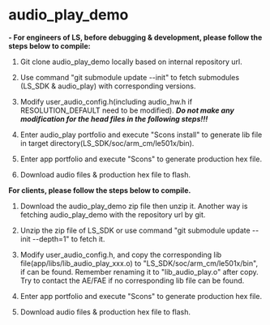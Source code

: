 # audio_play_demo


**- For engineers of LS, before debugging & development, please follow the steps below to compile:**

1. Git clone audio_play_demo locally based on internal repository url.

1. Use command "git submodule update --init" to fetch submodules (LS_SDK & audio_play) with corresponding versions.

1. Modify user_audio_config.h(including audio_hw.h if RESOLUTION_DEFAULT need to be modified). _**Do not make any modification for the head files in the following steps!!!**_

1. Enter audio_play portfolio and execute "Scons install" to generate lib file in target directory(LS_SDK/soc/arm_cm/le501x/bin).

1. Enter app portfolio and execute "Scons" to generate production hex file.

1. Download audio files & production hex file to flash.

**For clients, please follow the steps below to compile.**

1. Download the audio_play_demo zip file then unzip it. Another way is fetching audio_play_demo with the repository url by git. 

1. Unzip the zip file of LS_SDK or use command "git submodule update --init --depth=1" to fetch it.

1. Modify user_audio_config.h, and copy the corresponding lib file(app/libs/lib_audio_play_xxx.o) to "LS_SDK/soc/arm_cm/le501x/bin", if can be found. Remember renaming it to "lib_audio_play.o" after copy. Try to contact the AE/FAE if no corresponding lib file can be found.

1. Enter app portfolio and execute "Scons" to generate production hex file.

1. Download audio files & production hex file to flash.

